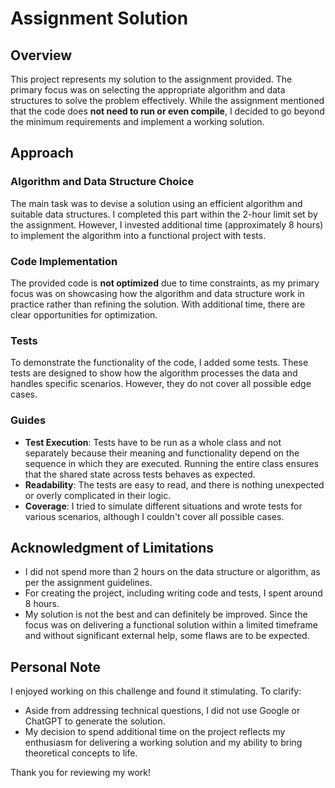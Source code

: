 # Assignment Solution

## Overview

This project represents my solution to the assignment provided. The primary focus was on selecting the appropriate algorithm and data structures to solve the problem effectively. While the assignment mentioned that the code does **not need to run or even compile**, I decided to go beyond the minimum requirements and implement a working solution.

## Approach

### Algorithm and Data Structure Choice
The main task was to devise a solution using an efficient algorithm and suitable data structures. I completed this part within the 2-hour limit set by the assignment. However, I invested additional time (approximately 8 hours) to implement the algorithm into a functional project with tests.

### Code Implementation
The provided code is **not optimized** due to time constraints, as my primary focus was on showcasing how the algorithm and data structure work in practice rather than refining the solution. With additional time, there are clear opportunities for optimization.

### Tests
To demonstrate the functionality of the code, I added some tests. These tests are designed to show how the algorithm processes the data and handles specific scenarios. However, they do not cover all possible edge cases.

### Guides
- **Test Execution**: Tests have to be run as a whole class and not separately because their meaning and functionality depend on the sequence in which they are executed. Running the entire class ensures that the shared state across tests behaves as expected.
- **Readability**: The tests are easy to read, and there is nothing unexpected or overly complicated in their logic.
- **Coverage**: I tried to simulate different situations and wrote tests for various scenarios, although I couldn't cover all possible cases.

## Acknowledgment of Limitations
- I did not spend more than 2 hours on the data structure or algorithm, as per the assignment guidelines.
- For creating the project, including writing code and tests, I spent around 8 hours.
- My solution is not the best and can definitely be improved. Since the focus was on delivering a functional solution within a limited timeframe and without significant external help, some flaws are to be expected.

## Personal Note
I enjoyed working on this challenge and found it stimulating. To clarify:
- Aside from addressing technical questions, I did not use Google or ChatGPT to generate the solution.
- My decision to spend additional time on the project reflects my enthusiasm for delivering a working solution and my ability to bring theoretical concepts to life.

Thank you for reviewing my work!
